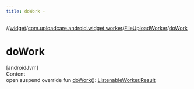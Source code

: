 ```yaml
---
title: doWork -
---
```

//[widget](../../index.md)/[com.uploadcare.android.widget.worker](../index.md)/[FileUploadWorker](index.md)/[doWork](do-work.md)



# doWork  
[androidJvm]  
Content  
open suspend override fun [doWork](do-work.md)(): [ListenableWorker.Result](https://developer.android.com/reference/kotlin/androidx/work/ListenableWorker.Result.html)  



